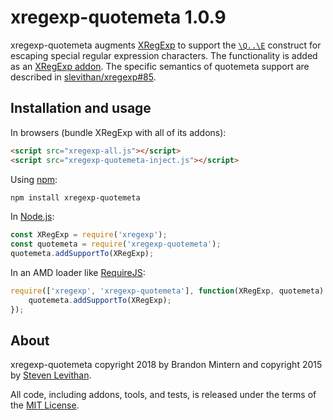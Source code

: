 xregexp-quotemeta 1.0.9
====================================

xregexp-quotemeta augments [XRegExp](http://xregexp.com/) to support the [`\Q..\E`](http://www.regular-expressions.info/characters.html#special) construct for escaping special regular expression characters.
The functionality is added as an [XRegExp addon](http://xregexp.com/plugins/).
The specific semantics of quotemeta support are described in [slevithan/xregexp#85](https://github.com/slevithan/xregexp/issues/85).

## Installation and usage

In browsers (bundle XRegExp with all of its addons):

```html
<script src="xregexp-all.js"></script>
<script src="xregexp-quotemeta-inject.js"></script>
```

Using [npm](https://www.npmjs.com/):

```bash
npm install xregexp-quotemeta
```

In [Node.js](http://nodejs.org/):

```js
const XRegExp = require('xregexp');
const quotemeta = require('xregexp-quotemeta');
quotemeta.addSupportTo(XRegExp);
```

In an AMD loader like [RequireJS](http://requirejs.org/):

```js
require(['xregexp', 'xregexp-quotemeta'], function(XRegExp, quotemeta) {
    quotemeta.addSupportTo(XRegExp);
});
```

## About

xregexp-quotemeta copyright 2018 by Brandon Mintern and copyright 2015 by [Steven Levithan](http://stevenlevithan.com/).

All code, including addons, tools, and tests, is released under the terms of the [MIT License](http://mit-license.org/).
